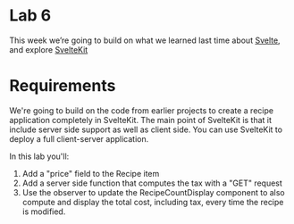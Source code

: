 # Lab 6

This week we’re going to build on what we learned last time about [Svelte](https://svelte.dev), and explore [SvelteKit](https://kit.svelte.dev)

# Requirements

We're going to build on the code from earlier projects to create a recipe application completely in SvelteKit. The main point of SvelteKit is that it include server side support as well as client side. You can use SvelteKit to deploy a full client-server application.

In this lab you'll:

1. Add a "price" field to the Recipe item
2. Add a server side function that computes the tax with a "GET" request
3. Use the observer to update the RecipeCountDisplay component to also compute and display the total cost, including tax, every time the recipe is modified.
